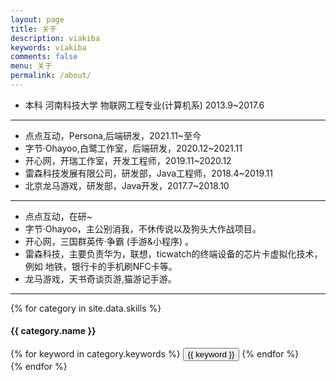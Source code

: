 ```yaml
---
layout: page
title: 关于
description: viakiba
keywords: viakiba
comments: false
menu: 关于
permalink: /about/
---
```


- 本科 河南科技大学 物联网工程专业(计算机系) 2013.9~2017.6

***
- 点点互动，Persona,后端研发，2021.11~至今
- 字节·Ohayoo,白鹭工作室，后端研发，2020.12~2021.11
- 开心网，开瑞工作室，开发工程师，2019.11~2020.12
- 雷森科技发展有限公司，研发部，Java工程师，2018.4~2019.11
- 北京龙马游戏，研发部，Java开发，2017.7~2018.10

***

- 点点互动，在研~
- 字节·Ohayoo，主公别消我，不休传说以及狗头大作战项目。
- 开心网，三国群英传·争霸 (手游&小程序) 。
- 雷森科技，主要负责华为，联想，ticwatch的终端设备的芯片卡虚拟化技术，例如 地铁，银行卡的手机刷NFC卡等。
- 龙马游戏，天书奇谈页游,猫游记手游。

***

{% for category in site.data.skills %}

#### {{ category.name }}
<div class="btn-inline">
{% for keyword in category.keywords %}
<button class="btn btn-outline" type="button">{{ keyword }}</button>
{% endfor %}
</div>
{% endfor %}
